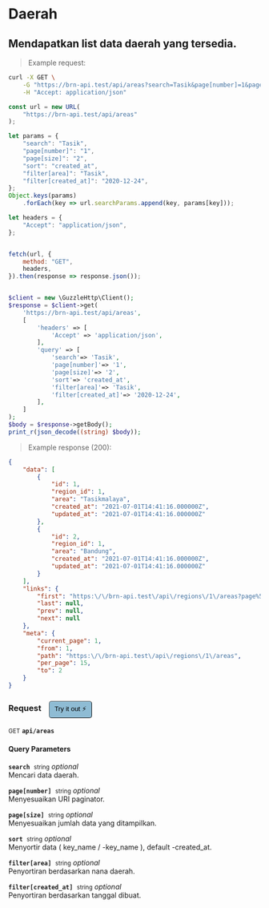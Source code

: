# Daerah


## Mendapatkan list data daerah yang tersedia.




> Example request:

```bash
curl -X GET \
    -G "https://brn-api.test/api/areas?search=Tasik&page[number]=1&page[size]=2&sort=created_at&filter[area]=Tasik&filter[created_at]=2020-12-24" \
    -H "Accept: application/json"
```

```javascript
const url = new URL(
    "https://brn-api.test/api/areas"
);

let params = {
    "search": "Tasik",
    "page[number]": "1",
    "page[size]": "2",
    "sort": "created_at",
    "filter[area]": "Tasik",
    "filter[created_at]": "2020-12-24",
};
Object.keys(params)
    .forEach(key => url.searchParams.append(key, params[key]));

let headers = {
    "Accept": "application/json",
};


fetch(url, {
    method: "GET",
    headers,
}).then(response => response.json());
```

```php

$client = new \GuzzleHttp\Client();
$response = $client->get(
    'https://brn-api.test/api/areas',
    [
        'headers' => [
            'Accept' => 'application/json',
        ],
        'query' => [
            'search'=> 'Tasik',
            'page[number]'=> '1',
            'page[size]'=> '2',
            'sort'=> 'created_at',
            'filter[area]'=> 'Tasik',
            'filter[created_at]'=> '2020-12-24',
        ],
    ]
);
$body = $response->getBody();
print_r(json_decode((string) $body));
```


> Example response (200):

```json
{
    "data": [
        {
            "id": 1,
            "region_id": 1,
            "area": "Tasikmalaya",
            "created_at": "2021-07-01T14:41:16.000000Z",
            "updated_at": "2021-07-01T14:41:16.000000Z"
        },
        {
            "id": 2,
            "region_id": 1,
            "area": "Bandung",
            "created_at": "2021-07-01T14:41:16.000000Z",
            "updated_at": "2021-07-01T14:41:16.000000Z"
        }
    ],
    "links": {
        "first": "https:\/\/brn-api.test\/api\/regions\/1\/areas?page%5Bnumber%5D=1",
        "last": null,
        "prev": null,
        "next": null
    },
    "meta": {
        "current_page": 1,
        "from": 1,
        "path": "https:\/\/brn-api.test\/api\/regions\/1\/areas",
        "per_page": 15,
        "to": 2
    }
}
```
<div id="execution-results-GETapi-areas" hidden>
    <blockquote>Received response<span id="execution-response-status-GETapi-areas"></span>:</blockquote>
    <pre class="json"><code id="execution-response-content-GETapi-areas"></code></pre>
</div>
<div id="execution-error-GETapi-areas" hidden>
    <blockquote>Request failed with error:</blockquote>
    <pre><code id="execution-error-message-GETapi-areas"></code></pre>
</div>
<form id="form-GETapi-areas" data-method="GET" data-path="api/areas" data-authed="0" data-hasfiles="0" data-headers='{"Accept":"application\/json"}' onsubmit="event.preventDefault(); executeTryOut('GETapi-areas', this);">
<h3>
    Request&nbsp;&nbsp;&nbsp;
        <button type="button" style="background-color: #8fbcd4; padding: 5px 10px; border-radius: 5px; border-width: thin;" id="btn-tryout-GETapi-areas" onclick="tryItOut('GETapi-areas');">Try it out ⚡</button>
    <button type="button" style="background-color: #c97a7e; padding: 5px 10px; border-radius: 5px; border-width: thin;" id="btn-canceltryout-GETapi-areas" onclick="cancelTryOut('GETapi-areas');" hidden>Cancel</button>&nbsp;&nbsp;
    <button type="submit" style="background-color: #6ac174; padding: 5px 10px; border-radius: 5px; border-width: thin;" id="btn-executetryout-GETapi-areas" hidden>Send Request 💥</button>
    </h3>
<p>
<small class="badge badge-green">GET</small>
 <b><code>api/areas</code></b>
</p>
<h4 class="fancy-heading-panel"><b>Query Parameters</b></h4>
<p>
<b><code>search</code></b>&nbsp;&nbsp;<small>string</small>     <i>optional</i> &nbsp;
<input type="text" name="search" data-endpoint="GETapi-areas" data-component="query"  hidden>
<br>
Mencari data daerah.
</p>
<p>
<b><code>page[number]</code></b>&nbsp;&nbsp;<small>string</small>     <i>optional</i> &nbsp;
<input type="text" name="page[number]" data-endpoint="GETapi-areas" data-component="query"  hidden>
<br>
Menyesuaikan URI paginator.
</p>
<p>
<b><code>page[size]</code></b>&nbsp;&nbsp;<small>string</small>     <i>optional</i> &nbsp;
<input type="text" name="page[size]" data-endpoint="GETapi-areas" data-component="query"  hidden>
<br>
Menyesuaikan jumlah data yang ditampilkan.
</p>
<p>
<b><code>sort</code></b>&nbsp;&nbsp;<small>string</small>     <i>optional</i> &nbsp;
<input type="text" name="sort" data-endpoint="GETapi-areas" data-component="query"  hidden>
<br>
Menyortir data ( key_name / -key_name ), default -created_at.
</p>
<p>
<b><code>filter[area]</code></b>&nbsp;&nbsp;<small>string</small>     <i>optional</i> &nbsp;
<input type="text" name="filter[area]" data-endpoint="GETapi-areas" data-component="query"  hidden>
<br>
Penyortiran berdasarkan nana daerah.
</p>
<p>
<b><code>filter[created_at]</code></b>&nbsp;&nbsp;<small>string</small>     <i>optional</i> &nbsp;
<input type="text" name="filter[created_at]" data-endpoint="GETapi-areas" data-component="query"  hidden>
<br>
Penyortiran berdasarkan tanggal dibuat.
</p>
</form>



